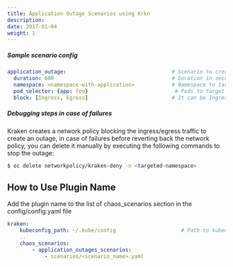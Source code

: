 ```yaml
---
title: Application Outage Scenarios using Krkn
description: 
date: 2017-01-04
weight: 1
---
```

##### Sample scenario config
```yaml
application_outage:                                  # Scenario to create an outage of an application by blocking traffic
  duration: 600                                      # Duration in seconds after which the routes will be accessible
  namespace: <namespace-with-application>            # Namespace to target - all application routes will go inaccessible if pod selector is empty
  pod_selector: {app: foo}                            # Pods to target
  block: [Ingress, Egress]                           # It can be Ingress or Egress or Ingress, Egress
```

##### Debugging steps in case of failures
Kraken creates a network policy blocking the ingress/egress traffic to create an outage, in case of failures before reverting back the network policy, you can delete it manually by executing the following commands to stop the outage:
```bash
$ oc delete networkpolicy/kraken-deny -n <targeted-namespace>
```

## How to Use Plugin Name
Add the plugin name to the list of chaos_scenarios section in the config/config.yaml file
```yaml
kraken:
    kubeconfig_path: ~/.kube/config                     # Path to kubeconfig
    .. 
    chaos_scenarios:
        - application_outages_scenarios:
            - scenarios/<scenario_name>.yaml
  ```